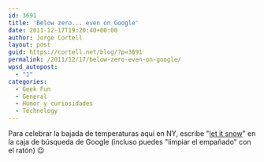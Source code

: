 ```yaml
---
id: 3691
title: 'Below zero... even on Google'
date: 2011-12-17T19:20:40+00:00
author: Jorge Cortell
layout: post
guid: https://cortell.net/blog/?p=3691
permalink: /2011/12/17/below-zero-even-on-google/
wpsd_autopost:
  - "1"
categories:
  - Geek Fun
  - General
  - Humor y curiosidades
  - Technology
---
```

Para celebrar la bajada de temperaturas aquí en NY, escribe "<a title="https://www.google.com/search?q=let+it+snow" href="https://www.google.com/search?q=let+it+snow" target="_blank">let it snow</a>" en la caja de búsqueda de Google (incluso puedes "limpiar el empañado" con el ratón) 😉